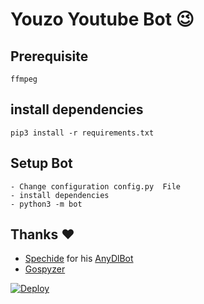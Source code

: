 # Youzo Youtube Bot 😉
## Prerequisite
    ffmpeg
  
    
## install dependencies
    pip3 install -r requirements.txt


## Setup Bot
    - Change configuration config.py  File
    - install dependencies
    - python3 -m bot
    
## Thanks ❤️
* [Spechide](https://telegram.dog/SpEcHIDe) for his [AnyDlBot](https://github.com/SpEcHiDe/AnyDLBot)
* [Gospyzer](https://telegram.dog/gospyzer)

[![Deploy](https://www.herokucdn.com/deploy/button.svg)](https://heroku.com/deploy?template=https://github.com/aryanvikash/Youtube-Downloader-Bot/tree/master)
